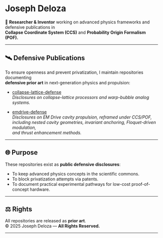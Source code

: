 # Joseph Deloza

🔬 **Researcher & Inventor** working on advanced physics frameworks and defensive publications in  
**Collapse Coordinate System (CCS)** and **Probability Origin Formalism (POF).**

---

## 🛰 Defensive Publications
To ensure openness and prevent privatization, I maintain repositories documenting  
**defensive prior art** in next-generation physics and propulsion:

- [collapse-lattice-defense](https://github.com/airmailedcrawdad/collapse-lattice-defense)  
  *Disclosures on collapse-lattice processors and warp-bubble analog systems.*  

- [emdrive-defense](https://github.com/airmailedcrawdad/emdrive-defense)  
  *Disclosures on EM Drive cavity propulsion, reframed under CCS/POF,  
  including nested cavity geometries, invariant anchoring, Floquet-driven modulation,  
  and thrust enhancement methods.*  

---

## 🌐 Purpose
These repositories exist as **public defensive disclosures**:  
- To keep advanced physics concepts in the scientific commons.  
- To block privatization attempts via patents.  
- To document practical experimental pathways for low-cost proof-of-concept hardware.  

---

## ⚖️ Rights
All repositories are released as **prior art**.  
© 2025 Joseph Deloza — **All Rights Reserved.**

---

